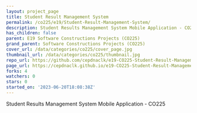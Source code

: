 ```yaml
---
layout: project_page
title: Student Result Management System
permalink: /co225/e19/Student-Result-Management-System/
description: Student Results Management System Mobile Application - CO225
has_children: false
parent: E19 Software Constructions Projects (CO225)
grand_parent: Software Constructions Projects (CO225)
cover_url: /data/categories/co225/cover_page.jpg
thumbnail_url: /data/categories/co225/thumbnail.jpg
repo_url: https://github.com/cepdnaclk/e19-CO225-Student-Result-Management-System
page_url: https://cepdnaclk.github.io/e19-CO225-Student-Result-Management-System
forks: 4
watchers: 0
stars: 0
started_on: '2023-06-20T18:08:38Z'
---
```


Student Results Management System Mobile Application - CO225